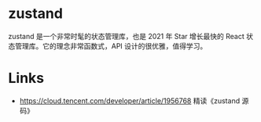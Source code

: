 # zustand

zustand 是一个非常时髦的状态管理库，也是 2021 年 Star 增长最快的 React 状态管理库。它的理念非常函数式，API 设计的很优雅，值得学习。

# Links

- https://cloud.tencent.com/developer/article/1956768 精读《zustand 源码》
